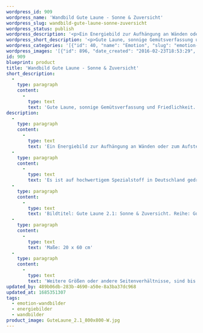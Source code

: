 ```yaml
---
wordpress_id: 909
wordpress_name: 'Wandbild Gute Laune - Sonne & Zuversicht'
wordpress_slug: wandbild-gute-laune-sonne-zuversicht
wordpress_status: publish
wordpress_description: '<p>Ein Energiebild zur Aufhängung an Wänden oder zum Aufstellen im Raum mit einem aktivierbaren Informationsfeld zu: Gute Laune - Sonniges Gemüt - Friedlichkeit - Stärke - Wärme - Freude - Weichheit - Beruhigung - Zuversicht - Gut aufgelegt sein: Aktivierung eines inneren Zustands von guter Laune, sonniger Gemütsverfassung, Friedlichkeit in freudvoller Grundhaltung. Beruhigung bei Zulassung von innerer Weichheit bei Zuversicht und Optimismus.</p><p>Es ist auf hochwertigem Spezialstoff in Deutschland gedruckt und sorgfältig in Handarbeit auf Holzkeilrahmen aufgezogen. Laut Herstellerangaben ist der farbintensive Druck 70 Jahre lichtecht, waschbar und in einem umweltorientierten Verfahren hergestellt. Der Oberstoff ist mit einer Spezialbeschichtung unterfüttert, so dass, bei Aufhängung an der Wand, der rückseitige Holzrahmen auch bei hellen Farben unsichtbar ist.</p><p>Bildtitel: Gute Laune 2.1: Sonne &amp; Zuversicht. Reihe: Gute Laune</p><p>Maße: 20 x 60 cm</p><p>Weitere Größen oder andere Seitenverhältnisse, sind bis 200 cm individuell für Sie innerhalb weniger Tage herstellbar. Bitte kontaktieren Sie uns hierfür unter <a href="mailto:info@elvedenverlag.de">info@elvedenverlag.de</a>.e</p><p><a href="https://my.feenbaum.de/anwendung-energie-wandbilder/">Anwendungshinweise</a>      <a href="https://my.feenbaum.de/produktinformation-wandbilder/">Produktinformationen</a></p>'
wordpress_short_description: '<p>Gute Laune, sonnige Gemütsverfassung und Friedlichkeit. Frühlingskraft zu jeder Jahreszeit</p>'
wordpress_categories: '[{"id": 40, "name": "Emotion", "slug": "emotion-wandbilder"}, {"id": 22, "name": "Energiebilder", "slug": "energiebilder"}, {"id": 24, "name": "Wandbilder", "slug": "wandbilder"}]'
wordpress_images: '[{"id": 896, "date_created": "2016-02-23T18:53:29", "date_created_gmt": "2016-02-23T16:53:29", "date_modified": "2016-02-23T18:53:29", "date_modified_gmt": "2016-02-23T16:53:29", "src": "https://my.feenbaum.de/wp-content/uploads/2016/02/GuteLaune_2.1_800x800-W.jpg", "name": "GuteLaune_2.1_800x800-W", "alt": ""}]'
id: 909
blueprint: product
title: 'Wandbild Gute Laune - Sonne & Zuversicht'
short_description:
  -
    type: paragraph
    content:
      -
        type: text
        text: 'Gute Laune, sonnige Gemütsverfassung und Friedlichkeit. Frühlingskraft zu jeder Jahreszeit'
description:
  -
    type: paragraph
    content:
      -
        type: text
        text: 'Ein Energiebild zur Aufhängung an Wänden oder zum Aufstellen im Raum mit einem aktivierbaren Informationsfeld zu: Gute Laune - Sonniges Gemüt - Friedlichkeit - Stärke - Wärme - Freude - Weichheit - Beruhigung - Zuversicht - Gut aufgelegt sein: Aktivierung eines inneren Zustands von guter Laune, sonniger Gemütsverfassung, Friedlichkeit in freudvoller Grundhaltung. Beruhigung bei Zulassung von innerer Weichheit bei Zuversicht und Optimismus.'
  -
    type: paragraph
    content:
      -
        type: text
        text: 'Es ist auf hochwertigem Spezialstoff in Deutschland gedruckt und sorgfältig in Handarbeit auf Holzkeilrahmen aufgezogen. Laut Herstellerangaben ist der farbintensive Druck 70 Jahre lichtecht, waschbar und in einem umweltorientierten Verfahren hergestellt. Der Oberstoff ist mit einer Spezialbeschichtung unterfüttert, so dass, bei Aufhängung an der Wand, der rückseitige Holzrahmen auch bei hellen Farben unsichtbar ist.'
  -
    type: paragraph
    content:
      -
        type: text
        text: 'Bildtitel: Gute Laune 2.1: Sonne & Zuversicht. Reihe: Gute Laune'
  -
    type: paragraph
    content:
      -
        type: text
        text: 'Maße: 20 x 60 cm'
  -
    type: paragraph
    content:
      -
        type: text
        text: 'Weitere Größen oder andere Seitenverhältnisse, sind bis 200 cm individuell für Sie innerhalb weniger Tage herstellbar. Bitte kontaktieren Sie uns hierfür unter info@elvedenverlag.de.e'
updated_by: 489b06db-283b-4690-a50e-8a3ba37dc968
updated_at: 1685351307
tags:
  - emotion-wandbilder
  - energiebilder
  - wandbilder
product_image: GuteLaune_2.1_800x800-W.jpg
---
```

